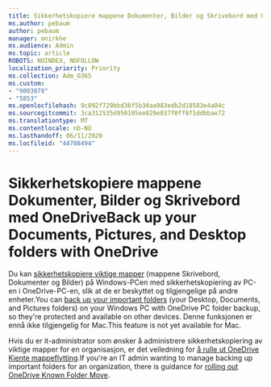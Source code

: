 ```yaml
---
title: Sikkerhetskopiere mappene Dokumenter, Bilder og Skrivebord med OneDrive
ms.author: pebaum
author: pebaum
manager: mnirkhe
ms.audience: Admin
ms.topic: article
ROBOTS: NOINDEX, NOFOLLOW
localization_priority: Priority
ms.collection: Adm_O365
ms.custom:
- "9003078"
- "5853"
ms.openlocfilehash: 9c092f729bbd36f5b34aa983edb2d18583e4a04c
ms.sourcegitcommit: 3ca312535d950105ee829e037f0ff8f1ddbbae72
ms.translationtype: MT
ms.contentlocale: nb-NO
ms.lasthandoff: 06/11/2020
ms.locfileid: "44708494"
---
```

# <a name="back-up-your-documents-pictures-and-desktop-folders-with-onedrive"></a><span data-ttu-id="1e70e-102">Sikkerhetskopiere mappene Dokumenter, Bilder og Skrivebord med OneDrive</span><span class="sxs-lookup"><span data-stu-id="1e70e-102">Back up your Documents, Pictures, and Desktop folders with OneDrive</span></span>

<span data-ttu-id="1e70e-103">Du kan [sikkerhetskopiere viktige mapper](https://support.office.com/article/d61a7930-a6fb-4b95-b28a-6552e77c3057) (mappene Skrivebord, Dokumenter og Bilder) på Windows-PCen med sikkerhetskopiering av PC-en i OneDrive-PC-en, slik at de er beskyttet og tilgjengelige på andre enheter.</span><span class="sxs-lookup"><span data-stu-id="1e70e-103">You can [back up your important folders](https://support.office.com/article/d61a7930-a6fb-4b95-b28a-6552e77c3057)  (your Desktop, Documents, and Pictures folders) on your Windows PC with OneDrive PC folder backup, so they're protected and available on other devices.</span></span> <span data-ttu-id="1e70e-104">Denne funksjonen er ennå ikke tilgjengelig for Mac.</span><span class="sxs-lookup"><span data-stu-id="1e70e-104">This feature is not yet available for Mac.</span></span>  

<span data-ttu-id="1e70e-105">Hvis du er it-administrator som ønsker å administrere sikkerhetskopiering av viktige mapper for en organisasjon, er det veiledning for [å rulle ut OneDrive Kjente mappeflytting](https://docs.microsoft.com/onedrive/redirect-known-folders).</span><span class="sxs-lookup"><span data-stu-id="1e70e-105">If you're an IT admin wanting to manage backing up important folders for an organization, there is guidance for [rolling out OneDrive Known Folder Move](https://docs.microsoft.com/onedrive/redirect-known-folders).</span></span>
